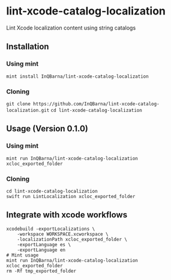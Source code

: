 # lint-xcode-catalog-localization
Lint Xcode localization content using string catalogs

## Installation

### Using mint
```mint install InQBarna/lint-xcode-catalog-localization```

### Cloning
```git clone https://github.com/InQBarna/lint-xcode-catalog-localization.git```
```cd lint-xcode-catalog-localization```

## Usage (Version 0.1.0)

### Using mint
```mint run InQBarna/lint-xcode-catalog-localization xcloc_exported_folder```

### Cloning
```
cd lint-xcode-catalog-localization
swift run LintLocalization xcloc_exported_folder
```

## Integrate with xcode workflows

```
xcodebuild -exportLocalizations \
    -workspace WORKSPACE.xcworkspace \
    -localizationPath xcloc_exported_folder \
    -exportLanguage es \
    -exportLanguage en
# Mint usage
mint run InQBarna/lint-xcode-catalog-localization xcloc_exported_folder
rm -Rf tmp_exported_folder
```
